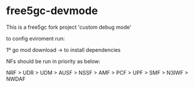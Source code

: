 # free5gc-devmode
This is a free5gc fork project 'custom debug mode'

to config eviroment run:

1º go mod download -> to install dependencies

NFs should be run in priority as below:

NRF > UDR > UDM > AUSF > NSSF > AMF > PCF > UPF > SMF > N3IWF > NWDAF
